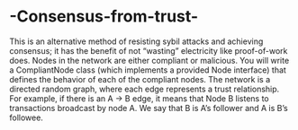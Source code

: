 # -Consensus-from-trust-
 This is an alternative method of resisting sybil attacks and achieving consensus; it has the benefit of not “wasting” electricity like proof-of-work does.    Nodes in the network are either compliant or malicious. You will write a ​CompliantNode​ class (which implements a provided ​Node​ interface) that defines the behavior of each of the compliant nodes. The network is a directed random graph, where each edge represents a trust relationship. For example, if there is an  A → B edge, it means that Node B listens to transactions broadcast by node A. We say that B is A’s follower and A is B’s followee.   

